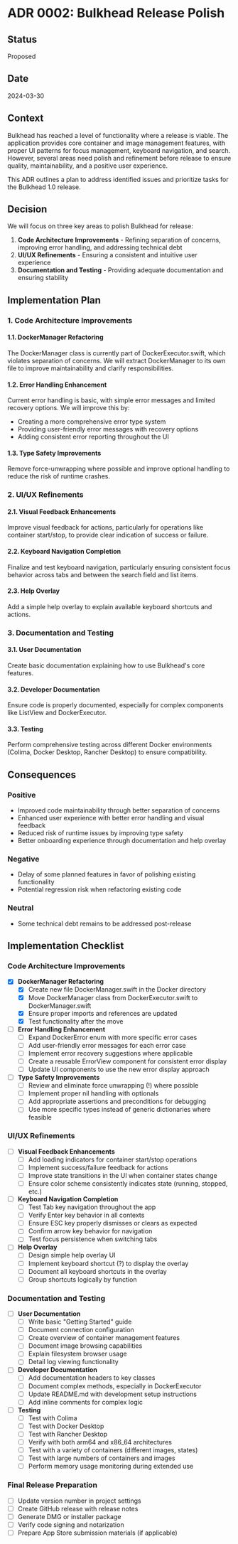 # ADR 0002: Bulkhead Release Polish

## Status
Proposed

## Date
2024-03-30

## Context
Bulkhead has reached a level of functionality where a release is viable. The application provides core container and image management features, with proper UI patterns for focus management, keyboard navigation, and search. However, several areas need polish and refinement before release to ensure quality, maintainability, and a positive user experience.

This ADR outlines a plan to address identified issues and prioritize tasks for the Bulkhead 1.0 release.

## Decision
We will focus on three key areas to polish Bulkhead for release:

1. **Code Architecture Improvements** - Refining separation of concerns, improving error handling, and addressing technical debt
2. **UI/UX Refinements** - Ensuring a consistent and intuitive user experience
3. **Documentation and Testing** - Providing adequate documentation and ensuring stability

## Implementation Plan

### 1. Code Architecture Improvements

#### 1.1. DockerManager Refactoring
The DockerManager class is currently part of DockerExecutor.swift, which violates separation of concerns. We will extract DockerManager to its own file to improve maintainability and clarify responsibilities.

#### 1.2. Error Handling Enhancement
Current error handling is basic, with simple error messages and limited recovery options. We will improve this by:
- Creating a more comprehensive error type system
- Providing user-friendly error messages with recovery options
- Adding consistent error reporting throughout the UI

#### 1.3. Type Safety Improvements
Remove force-unwrapping where possible and improve optional handling to reduce the risk of runtime crashes.

### 2. UI/UX Refinements

#### 2.1. Visual Feedback Enhancements
Improve visual feedback for actions, particularly for operations like container start/stop, to provide clear indication of success or failure.

#### 2.2. Keyboard Navigation Completion
Finalize and test keyboard navigation, particularly ensuring consistent focus behavior across tabs and between the search field and list items.

#### 2.3. Help Overlay
Add a simple help overlay to explain available keyboard shortcuts and actions.

### 3. Documentation and Testing

#### 3.1. User Documentation
Create basic documentation explaining how to use Bulkhead's core features.

#### 3.2. Developer Documentation
Ensure code is properly documented, especially for complex components like ListView and DockerExecutor.

#### 3.3. Testing
Perform comprehensive testing across different Docker environments (Colima, Docker Desktop, Rancher Desktop) to ensure compatibility.

## Consequences

### Positive
- Improved code maintainability through better separation of concerns
- Enhanced user experience with better error handling and visual feedback
- Reduced risk of runtime issues by improving type safety
- Better onboarding experience through documentation and help overlay

### Negative
- Delay of some planned features in favor of polishing existing functionality
- Potential regression risk when refactoring existing code

### Neutral
- Some technical debt remains to be addressed post-release

## Implementation Checklist

### Code Architecture Improvements
- [x] **DockerManager Refactoring**
  - [x] Create new file DockerManager.swift in the Docker directory
  - [x] Move DockerManager class from DockerExecutor.swift to DockerManager.swift
  - [x] Ensure proper imports and references are updated
  - [x] Test functionality after the move

- [ ] **Error Handling Enhancement**
  - [ ] Expand DockerError enum with more specific error cases
  - [ ] Add user-friendly error messages for each error case
  - [ ] Implement error recovery suggestions where applicable
  - [ ] Create a reusable ErrorView component for consistent error display
  - [ ] Update UI components to use the new error display approach

- [ ] **Type Safety Improvements**
  - [ ] Review and eliminate force unwrapping (!) where possible
  - [ ] Implement proper nil handling with optionals
  - [ ] Add appropriate assertions and preconditions for debugging
  - [ ] Use more specific types instead of generic dictionaries where feasible

### UI/UX Refinements
- [ ] **Visual Feedback Enhancements**
  - [ ] Add loading indicators for container start/stop operations
  - [ ] Implement success/failure feedback for actions
  - [ ] Improve state transitions in the UI when container states change
  - [ ] Ensure color scheme consistently indicates state (running, stopped, etc.)

- [ ] **Keyboard Navigation Completion**
  - [ ] Test Tab key navigation throughout the app
  - [ ] Verify Enter key behavior in all contexts
  - [ ] Ensure ESC key properly dismisses or clears as expected
  - [ ] Confirm arrow key behavior for navigation
  - [ ] Test focus persistence when switching tabs

- [ ] **Help Overlay**
  - [ ] Design simple help overlay UI
  - [ ] Implement keyboard shortcut (?) to display the overlay
  - [ ] Document all keyboard shortcuts in the overlay
  - [ ] Group shortcuts logically by function

### Documentation and Testing
- [ ] **User Documentation**
  - [ ] Write basic "Getting Started" guide
  - [ ] Document connection configuration
  - [ ] Create overview of container management features
  - [ ] Document image browsing capabilities
  - [ ] Explain filesystem browser usage
  - [ ] Detail log viewing functionality

- [ ] **Developer Documentation**
  - [ ] Add documentation headers to key classes
  - [ ] Document complex methods, especially in DockerExecutor
  - [ ] Update README.md with development setup instructions
  - [ ] Add inline comments for complex logic

- [ ] **Testing**
  - [ ] Test with Colima
  - [ ] Test with Docker Desktop
  - [ ] Test with Rancher Desktop
  - [ ] Verify with both arm64 and x86_64 architectures
  - [ ] Test with a variety of containers (different images, states)
  - [ ] Test with large numbers of containers and images
  - [ ] Perform memory usage monitoring during extended use

### Final Release Preparation
- [ ] Update version number in project settings
- [ ] Create GitHub release with release notes
- [ ] Generate DMG or installer package
- [ ] Verify code signing and notarization
- [ ] Prepare App Store submission materials (if applicable) 